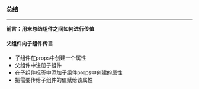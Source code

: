 ### 总结

---
**前言：用来总结组件之间如何进行传值**

#### 父组件向子组件传旨
* 子组件在props中创建一个属性
* 父组件中注册子组件
* 在子组件标签中添加子组件props中创建的属性
* 把需要传给子组件的值赋给该属性